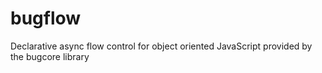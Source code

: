 bugflow
=======

Declarative async flow control for object oriented JavaScript provided by the bugcore library
